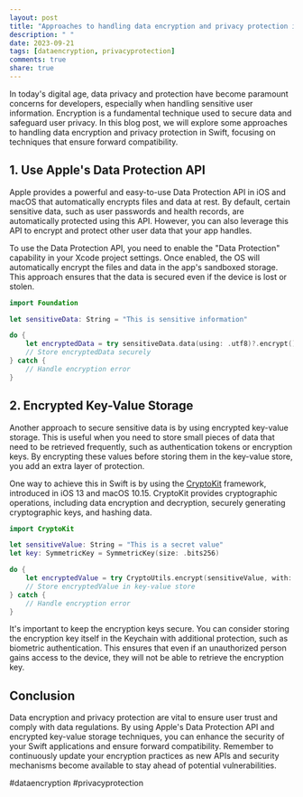 ```yaml
---
layout: post
title: "Approaches to handling data encryption and privacy protection in Swift for better forward compatibility"
description: " "
date: 2023-09-21
tags: [dataencryption, privacyprotection]
comments: true
share: true
---
```


In today's digital age, data privacy and protection have become paramount concerns for developers, especially when handling sensitive user information. Encryption is a fundamental technique used to secure data and safeguard user privacy. In this blog post, we will explore some approaches to handling data encryption and privacy protection in Swift, focusing on techniques that ensure forward compatibility.

## 1. Use Apple's Data Protection API

Apple provides a powerful and easy-to-use Data Protection API in iOS and macOS that automatically encrypts files and data at rest. By default, certain sensitive data, such as user passwords and health records, are automatically protected using this API. However, you can also leverage this API to encrypt and protect other user data that your app handles.

To use the Data Protection API, you need to enable the "Data Protection" capability in your Xcode project settings. Once enabled, the OS will automatically encrypt the files and data in the app's sandboxed storage. This approach ensures that the data is secured even if the device is lost or stolen.

```swift
import Foundation

let sensitiveData: String = "This is sensitive information"

do {
    let encryptedData = try sensitiveData.data(using: .utf8)?.encrypt()
    // Store encryptedData securely
} catch {
    // Handle encryption error
}
```

## 2. Encrypted Key-Value Storage

Another approach to secure sensitive data is by using encrypted key-value storage. This is useful when you need to store small pieces of data that need to be retrieved frequently, such as authentication tokens or encryption keys. By encrypting these values before storing them in the key-value store, you add an extra layer of protection.

One way to achieve this in Swift is by using the [CryptoKit](https://developer.apple.com/documentation/cryptokit) framework, introduced in iOS 13 and macOS 10.15. CryptoKit provides cryptographic operations, including data encryption and decryption, securely generating cryptographic keys, and hashing data.

```swift
import CryptoKit

let sensitiveValue: String = "This is a secret value"
let key: SymmetricKey = SymmetricKey(size: .bits256)

do {
    let encryptedValue = try CryptoUtils.encrypt(sensitiveValue, with: key)
    // Store encryptedValue in key-value store
} catch {
    // Handle encryption error
}
```

It's important to keep the encryption keys secure. You can consider storing the encryption key itself in the Keychain with additional protection, such as biometric authentication. This ensures that even if an unauthorized person gains access to the device, they will not be able to retrieve the encryption key.

## Conclusion

Data encryption and privacy protection are vital to ensure user trust and comply with data regulations. By using Apple's Data Protection API and encrypted key-value storage techniques, you can enhance the security of your Swift applications and ensure forward compatibility. Remember to continuously update your encryption practices as new APIs and security mechanisms become available to stay ahead of potential vulnerabilities.

#dataencryption #privacyprotection